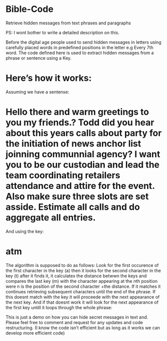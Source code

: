 # Bible-Code
Retrieve hidden messages from text phrases and paragraphs

PS: I wont bother to write a detailed description on this.

Before the digital age people used to send hidden messages in letters using carefully placed words in predefined positions in the letter e.g Every 7th word. 
The code defined here is used to extract hidden messages from a phrase or sentence using a Key.

# Here’s how it works:

Assuming we have a sentense:

# Hello there and warm greetings to you my friends.? Todd did you hear about this years calls about party for the initiation of news anchor list joinning communnial agency? I want you to be our custodian and lead the team coordinating retailers attendance and attire for the event. Also make sure three slots are set asside. Estimate all calls and do aggregate all entries.

And using the key:

# atm

The algorithm is supposed to do as follows:
Look for the first occurence of the first character in the key (a) then it looks for the second character in the key (t) after it finds it, it calculates the distance betwwn the keys and compares the last key (m) with the character appearing at the nth position were n is the position of the second character +the distance. If it matches it continues retrieving subsequent characters until the end of the phrase.
If this doesnt match with the key it will proceede with the next appearance of  the next key. 
And if that doesnt work it will look for the next appearance of the first key untill it loops through the whole phrase:

This is just a demo on how you can hide secret messages in text and. Please feel free to comment and request for any updates and code restructuring. (I know the code isn’t efficient but as long as it works we can develop more efficient code)

